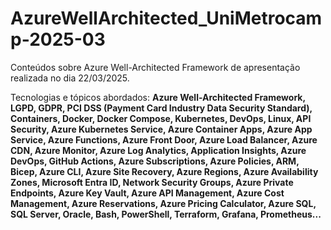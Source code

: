 # AzureWellArchitected_UniMetrocamp-2025-03
Conteúdos sobre Azure Well-Architected Framework de apresentação realizada no dia 22/03/2025.

Tecnologias e tópicos abordados: **Azure Well-Architected Framework, LGPD, GDPR, PCI DSS (Payment Card Industry Data Security Standard), Containers, Docker, Docker Compose, Kubernetes, DevOps, Linux, API Security, Azure Kubernetes Service, Azure Container Apps, Azure App Service, Azure Functions, Azure Front Door, Azure Load Balancer, Azure CDN, Azure Monitor, Azure Log Analytics, Application Insights, Azure DevOps, GitHub Actions, Azure Subscriptions, Azure Policies, ARM, Bicep, Azure CLI, Azure Site Recovery, Azure Regions, Azure Availability Zones, Microsoft Entra ID, Network Security Groups, Azure Private Endpoints, Azure Key Vault, Azure API Management, Azure Cost Management, Azure Reservations, Azure Pricing Calculator, Azure SQL, SQL Server, Oracle, Bash, PowerShell, Terraform, Grafana, Prometheus...**
